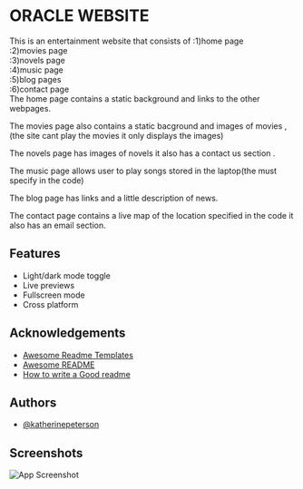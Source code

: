 
# ORACLE WEBSITE

This is an entertainment website that consists of 
:1)home page  
:2)movies page  
:3)novels page  
:4)music page  
:5)blog pages  
:6)contact page     
The home page contains a static background and links to the other webpages. 

The movies page also contains a static bacground and images of movies ,(the site cant play the movies it only displays the images) 

The novels page has images of novels it also has a contact us section . 

The music page  allows user to play songs stored in the laptop(the must specify in the code) 

The blog page has links and a little description of news. 

The contact page contains a live map of the location specified in the code it also has an email section.
## Features

- Light/dark mode toggle
- Live previews
- Fullscreen mode
- Cross platform


## Acknowledgements

 - [Awesome Readme Templates](https://awesomeopensource.com/project/elangosundar/awesome-README-templates)
 - [Awesome README](https://github.com/matiassingers/awesome-readme)
 - [How to write a Good readme](https://bulldogjob.com/news/449-how-to-write-a-good-readme-for-your-github-project)


## Authors

- [@katherinepeterson](https://www.github.com/octokatherine)


## Screenshots

![App Screenshot](https://via.placeholder.com/468x300?text=App+Screenshot+Here)

